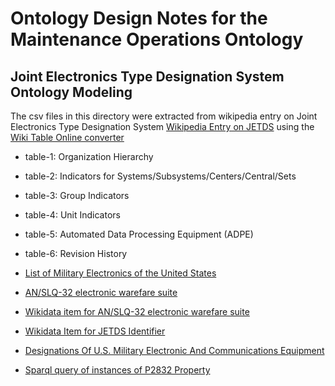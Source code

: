 # Ontology Design Notes for the Maintenance Operations Ontology

## Joint Electronics Type Designation System Ontology Modeling

The csv files in this directory were extracted from wikipedia entry on Joint Electronics Type Designation System [Wikipedia Entry on JETDS](https://en.wikipedia.org/wiki/Joint_Electronics_Type_Designation_System) using the [Wiki Table Online converter](https://wikitable2csv.ggor.de)

- table-1: Organization Hierarchy
- table-2: Indicators for Systems/Subsystems/Centers/Central/Sets
- table-3: Group Indicators
- table-4: Unit Indicators
- table-5: Automated Data Processing Equipment (ADPE)
- table-6: Revision History

- [List of Military Electronics of the United States](https://en.wikipedia.org/wiki/List_of_military_electronics_of_the_United_States)
- [AN/SLQ-32 electronic warefare suite](https://en.wikipedia.org/wiki/AN/SLQ-32_electronic_warfare_suite)
- [Wikidata item for AN/SLQ-32 electronic warefare suite](https://www.wikidata.org/wiki/Q822966)
- [Wikidata Item for JETDS Identifier](https://www.wikidata.org/wiki/Property:P2832)
- [Designations Of U.S. Military Electronic And Communications Equipment](http://www.designation-systems.net/usmilav/electronics.html)

- [Sparql query of instances of P2832 Property](https://w.wiki/5Qz6)
